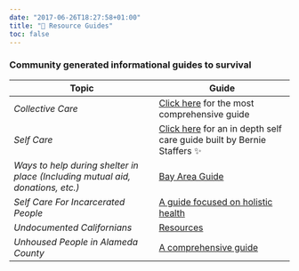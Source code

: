 ```yaml
---
date: "2017-06-26T18:27:58+01:00"
title: "🌈 Resource Guides"
toc: false
---
```


### Community generated informational guides to survival

| Topic  | Guide |
|---------|--------|
| _Collective Care_    | [Click here](https://medium.com/@kittystryker/collective-care-is-our-best-weapon-against-covid-19-851e29568656) for the most comprehensive guide  |
| _Self Care_    | [Click here](https://sites.google.com/view/selfcareresources/self-care-home?authuser=0) for an in depth self care guide built by Bernie Staffers ✨  |
| _Ways to help during shelter in place (Including mutual aid, donations, etc.)_   | [Bay Area Guide](https://docs.google.com/document/d/1HsJcKHgrRWwY5aQ9QPT2jPkkUg4GfLIwVHmW2Tbc__0/edit?ts=5e717b44#heading=h.fkr5e8lxhz6w)  |
| _Self Care For Incarcerated People_ | [A guide focused on holistic health](https://docs.google.com/document/d/1lyRoOvdPxmEgonEInTvNBoQfgNJhe8VbGc1yfdtDW3c/edit?fbclid=IwAR09gX3xbHVcpRf0UUmwFo9x5a2c3YGlnbIocwprM9gKwwukbwOOna30Fog)  |
| _Undocumented Californians_ | [Resources](https://ciyja.org/covid19/) |
| _Unhoused People in Alameda County_ | [A comprehensive guide](https://docs.google.com/document/d/1jA_VTc6kgMJKulAWb9ZpvoGOr6x8HemFhVV0PqEXtYo/edit?fbclid=IwAR2tD9X4MyDtMOfh4KQoCQDr-x9pmykeyx9g3rq5hjyrjKOl-tBafniYXkU)|
